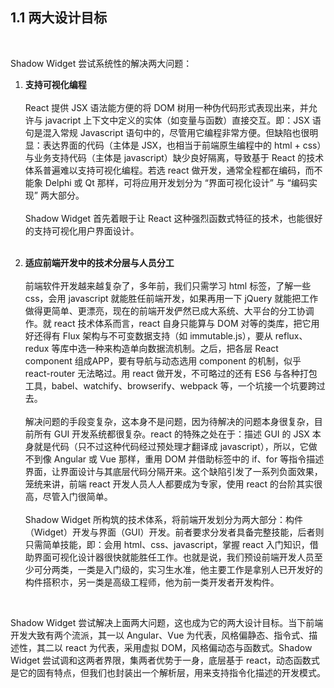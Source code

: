 1.1 两大设计目标
-----------------------

&nbsp;

Shadow Widget 尝试系统性的解决两大问题：

1. **支持可视化编程**    
&nbsp;   
React 提供 JSX 语法能方便的将 DOM 树用一种伪代码形式表现出来，并允许与 javacript 上下文中定义的实体（如变量与函数）直接交互。即：JSX 语句是混入常规 Javascript 语句中的，尽管用它编程非常方便。但缺陷也很明显：表达界面的代码（主体是 JSX，也相当于前端原生编程中的 html + css）与业务支持代码（主体是 javascript）缺少良好隔离，导致基于 React 的技术体系普遍难以支持可视化编程。若选 react 做开发，通常全程都在编码，而不能象 Delphi 或 Qt 那样，可将应用开发划分为 “界面可视化设计” 与 “编码实现” 两大部分。   
&nbsp;   
Shadow Widget 首先着眼于让 React 这种强烈函数式特征的技术，也能很好的支持可视化用户界面设计。   
&nbsp;

2. **适应前端开发中的技术分层与人员分工**   
&nbsp;   
前端软件开发越来越复杂了，多年前，我们只需学习 html 标签，了解一些 css，会用 javascript 就能胜任前端开发，如果再用一下 jQuery 就能把工作做得更简单、更漂亮，现在的前端开发俨然已成大系统、大平台的分工协调作。就 react 技术体系而言，react 自身只能算与 DOM 对等的类库，把它用好还得有 Flux 架构与不可变数据支持（如 immutable.js），要从 reflux、redux 等库中选一种来构造单向数据流机制。之后，把各层 React component 组成APP，要有导航与动态选用 component 的机制，似乎 react-router 无法略过。用 react 做开发，不可略过的还有 ES6 与各种打包工具，babel、watchify、browserify、webpack 等，一个坑接一个坑要跨过去。   
&nbsp;   
解决问题的手段变复杂，这本身不是问题，因为待解决的问题本身很复杂，目前所有 GUI 开发系统都很复杂。react 的特殊之处在于：描述 GUI 的 JSX 本身就是代码（只不过这种代码经过预处理才翻译成 javascript），所以，它做不到像 Angular 或 Vue 那样，重用 DOM 并借助标签中的 if、for 等指令描述界面，让界面设计与其底层代码分隔开来。这个缺陷引发了一系列负面效果，笼统来讲，前端 react 开发人员人人都要成为专家，使用 react 的台阶其实很高，尽管入门很简单。   
&nbsp;   
Shadow Widget 所构筑的技术体系，将前端开发划分为两大部分：构件（Widget）开发与界面（GUI）开发。前者要求分发者具备完整技能，后者则只需简单技能，即：会用 html、css、javascript，掌握 react 入门知识，借助界面可视化设计器很快就能胜任工作。也就是说，我们预设前端开发人员至少可分两类，一类是入门级的，实习生水准，他主要工作是拿别人已开发好的构件搭积朩，另一类是高级工程师，他为前一类开发者开发构件。

&nbsp; 

Shadow Widget 尝试解决上面两大问题，这也成为它的两大设计目标。当下前端开发大致有两个流派，其一以 Angular、Vue 为代表，风格偏静态、指令式、描述性，其二以 react 为代表，采用虚拟 DOM，风格偏动态与函数式。Shadow Widget 尝试调和这两者界限，集两者优势于一身，底层基于 react，动态函数式是它的固有特点，但我们也封装出一个解析层，用来支持指令化描述的开发模式。

&nbsp;
